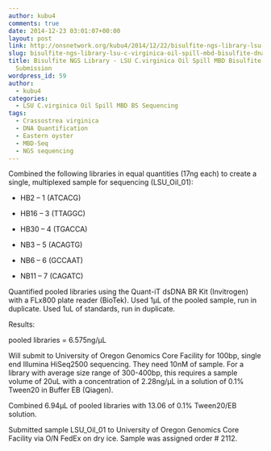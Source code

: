 ```yaml
---
author: kubu4
comments: true
date: 2014-12-23 03:01:07+00:00
layout: post
link: http://onsnetwork.org/kubu4/2014/12/22/bisulfite-ngs-library-lsu-c-virginica-oil-spill-mbd-bisulfite-dna-sequencing-submission/
slug: bisulfite-ngs-library-lsu-c-virginica-oil-spill-mbd-bisulfite-dna-sequencing-submission
title: Bisulfite NGS Library - LSU C.virginica Oil Spill MBD Bisulfite DNA Sequencing
  Submission
wordpress_id: 59
author:
  - kubu4
categories:
  - LSU C.virginica Oil Spill MBD BS Sequencing
tags:
  - Crassostrea virginica
  - DNA Quantification
  - Eastern oyster
  - MBD-Seq
  - NGS sequencing
---
```


Combined the following libraries in equal quantities (17ng each) to create a single, multiplexed sample for sequencing (LSU_Oil_01):




    
  * HB2 – 1 (ATCACG)

    
  * HB16 – 3 (TTAGGC)

    
  * HB30 – 4 (TGACCA)

    
  * NB3 – 5 (ACAGTG)

    
  * NB6 – 6 (GCCAAT)

    
  * NB11 – 7 (CAGATC)



Quantified pooled libraries using the Quant-iT dsDNA BR Kit (Invitrogen) with a FLx800 plate reader (BioTek). Used 1μL of the pooled sample, run in duplicate. Used 1uL of standards, run in duplicate.

Results:

pooled libraries = 6.575ng/μL

Will submit to University of Oregon Genomics Core Facility for 100bp, single end Illumina HiSeq2500 sequencing. They need 10nM of sample. For a library with average size range of 300-400bp, this requires a sample volume of 20uL with a concentration of 2.28ng/μL in a solution of 0.1% Tween20 in Buffer EB (Qiagen).

Combined 6.94μL of pooled libraries with 13.06 of 0.1% Tween20/EB solution.

Submitted sample LSU_Oil_01 to University of Oregon Genomics Core Facility via O/N FedEx on dry ice. Sample was assigned order # 2112.
